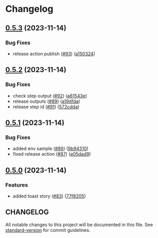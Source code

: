 # Changelog

## [0.5.3](https://github.com/FIL1994/spectre-react-lib/compare/v0.5.2...v0.5.3) (2023-11-14)


### Bug Fixes

* release action publish ([#93](https://github.com/FIL1994/spectre-react-lib/issues/93)) ([a150324](https://github.com/FIL1994/spectre-react-lib/commit/a150324d96a4b22f5fee372086fb6cad0fa0876f))

## [0.5.2](https://github.com/FIL1994/spectre-react-lib/compare/v0.5.1...v0.5.2) (2023-11-14)


### Bug Fixes

* check step output ([#92](https://github.com/FIL1994/spectre-react-lib/issues/92)) ([a61543e](https://github.com/FIL1994/spectre-react-lib/commit/a61543e81eb88dfead1f99904a53ae8a9ae5f4a7))
* release outputs ([#89](https://github.com/FIL1994/spectre-react-lib/issues/89)) ([a19dfda](https://github.com/FIL1994/spectre-react-lib/commit/a19dfda1a213a228273d3fea6e032383c6c5835d))
* release step id ([#91](https://github.com/FIL1994/spectre-react-lib/issues/91)) ([572cdda](https://github.com/FIL1994/spectre-react-lib/commit/572cddaefc6916410f0f37a21f0b2df81b4abe36))

## [0.5.1](https://github.com/FIL1994/spectre-react-lib/compare/v0.5.0...v0.5.1) (2023-11-14)


### Bug Fixes

* added env sample ([#86](https://github.com/FIL1994/spectre-react-lib/issues/86)) ([9b94310](https://github.com/FIL1994/spectre-react-lib/commit/9b9431071362ce62e0661cb9c00af3f7037bb175))
* fixed release action ([#87](https://github.com/FIL1994/spectre-react-lib/issues/87)) ([a05dad9](https://github.com/FIL1994/spectre-react-lib/commit/a05dad9acd3dfe2d86232ad70a6a60406d19e82a))

## [0.5.0](https://github.com/FIL1994/spectre-react-lib/compare/0.4.5...v0.5.0) (2023-11-14)


### Features

* added toast story ([#83](https://github.com/FIL1994/spectre-react-lib/issues/83)) ([77f8205](https://github.com/FIL1994/spectre-react-lib/commit/77f8205f371f7d1d08d39015aafe4f376413c223))

## CHANGELOG

All notable changes to this project will be documented in this file. See [standard-version](https://github.com/conventional-changelog/standard-version) for commit guidelines.
